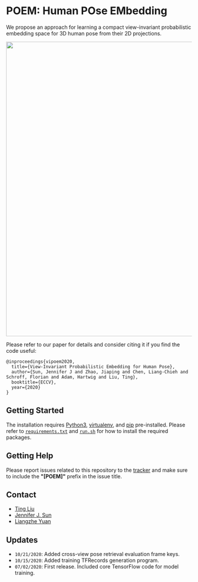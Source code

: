 # **POEM**: Human **PO**se **EM**bedding

We propose an approach for learning a compact view-invariant probabilistic
embedding space for 3D human pose from their 2D projections.

<p align="center">
  <img src="doc/fig/manifold.png" width=800></br>
</p>

Please refer to our paper for details and consider citing it if you find the
code useful:

```
@inproceedings{vipoem2020,
  title={View-Invariant Probabilistic Embedding for Human Pose},
  author={Sun, Jennifer J and Zhao, Jiaping and Chen, Liang-Chieh and Schroff, Florian and Adam, Hartwig and Liu, Ting},
  booktitle={ECCV},
  year={2020}
}
```

## Getting Started
The installation requires [Python3](https://www.python.org/), [virtualenv](https://virtualenv.pypa.io/), and [pip](https://pip.pypa.io/) pre-installed.
Please refer to [`requirements.txt`](https://github.com/google-research/google-research/blob/master/poem/requirements.txt) and
[`run.sh`](https://github.com/google-research/google-research/blob/master/poem/run.sh)
for how to install the required packages.

## Getting Help
Please report issues related to this repository to the [tracker](https://github.com/google-research/google-research/issues) and make sure to
include the **"[POEM]"** prefix in the issue title.

## Contact
- [Ting Liu](https://github.com/tingliu)
- [Jennifer J. Sun](https://github.com/jenjsun)
- [Liangzhe Yuan](https://github.com/yuanliangzhe)

## Updates
- `10/21/2020`: Added cross-view pose retrieval evaluation frame keys.
- `10/15/2020`: Added training TFRecords generation program.
- `07/02/2020`: First release. Included core TensorFlow code for model training.
